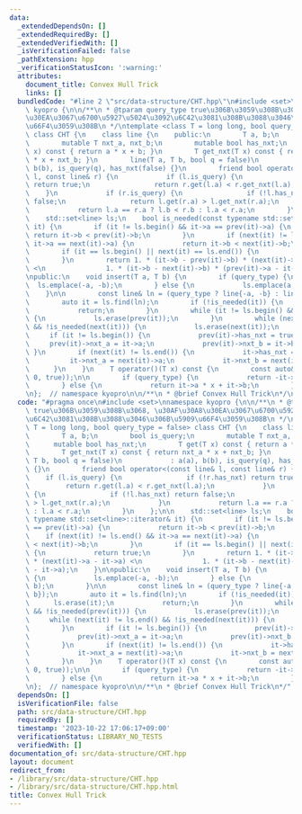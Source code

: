 ```yaml
---
data:
  _extendedDependsOn: []
  _extendedRequiredBy: []
  _extendedVerifiedWith: []
  _isVerificationFailed: false
  _pathExtension: hpp
  _verificationStatusIcon: ':warning:'
  attributes:
    document_title: Convex Hull Trick
    links: []
  bundledCode: "#line 2 \"src/data-structure/CHT.hpp\"\n#include <set>\nnamespace\
    \ kyopro {\n\n/**\n * @tparam query_type true\u306B\u3059\u308B\u3068, \u30AF\u30A8\
    \u30EA\u3067\u6700\u5927\u5024\u3092\u6C42\u3081\u308B\u3088\u3046\u306B\u5909\
    \u66F4\u3059\u308B\n */\ntemplate <class T = long long, bool query_type = false>\
    \ class CHT {\n    class line {\n    public:\n        T a, b;\n        bool is_query;\n\
    \        mutable T nxt_a, nxt_b;\n        mutable bool has_nxt;\n        T get(T\
    \ x) const { return a * x + b; }\n        T get_nxt(T x) const { return nxt_a\
    \ * x + nxt_b; }\n        line(T a, T b, bool q = false)\n            : a(a),\
    \ b(b), is_query(q), has_nxt(false) {}\n        friend bool operator<(const line&\
    \ l, const line& r) {\n            if (l.is_query) {\n                if (!r.has_nxt)\
    \ return true;\n                return r.get(l.a) < r.get_nxt(l.a);\n        \
    \    }\n            if (r.is_query) {\n                if (!l.has_nxt) return\
    \ false;\n                return l.get(r.a) > l.get_nxt(r.a);\n            }\n\
    \            return l.a == r.a ? l.b < r.b : l.a < r.a;\n        }\n    };\n\n\
    \    std::set<line> ls;\n    bool is_needed(const typename std::set<line>::iterator&\
    \ it) {\n        if (it != ls.begin() && it->a == prev(it)->a) {\n           \
    \ return it->b < prev(it)->b;\n        }\n        if (next(it) != ls.end() &&\
    \ it->a == next(it)->a) {\n            return it->b < next(it)->b;\n        }\n\
    \        if (it == ls.begin() || next(it) == ls.end()) {\n            return true;\n\
    \        }\n        return 1. * (it->b - prev(it)->b) * (next(it)->a - it->a)\
    \ <\n               1. * (it->b - next(it)->b) * (prev(it)->a - it->a);\n    }\n\
    \npublic:\n    void insert(T a, T b) {\n        if (query_type) {\n          \
    \  ls.emplace(-a, -b);\n        } else {\n            ls.emplace(a, b);\n    \
    \    }\n\n        const line& ln = (query_type ? line{-a, -b} : line{a, b});\n\
    \        auto it = ls.find(ln);\n        if (!is_needed(it)) {\n            ls.erase(it);\n\
    \            return;\n        }\n        while (it != ls.begin() && !is_needed(prev(it)))\
    \ {\n            ls.erase(prev(it));\n        }\n        while (next(it) != ls.end()\
    \ && !is_needed(next(it))) {\n            ls.erase(next(it));\n        }\n   \
    \     if (it != ls.begin()) {\n            prev(it)->has_nxt = true;\n       \
    \     prev(it)->nxt_a = it->a;\n            prev(it)->nxt_b = it->b;\n       \
    \ }\n        if (next(it) != ls.end()) {\n            it->has_nxt = true;\n  \
    \          it->nxt_a = next(it)->a;\n            it->nxt_b = next(it)->b;\n  \
    \      }\n    }\n    T operator()(T x) const {\n        const auto& it = ls.lower_bound(line(x,\
    \ 0, true));\n\n        if (query_type) {\n            return -it->a * x - it->b;\n\
    \        } else {\n            return it->a * x + it->b;\n        }\n    }\n};\n\
    \n};  // namespace kyopro\n\n/**\n * @brief Convex Hull Trick\n*/\n"
  code: "#pragma once\n#include <set>\nnamespace kyopro {\n\n/**\n * @tparam query_type\
    \ true\u306B\u3059\u308B\u3068, \u30AF\u30A8\u30EA\u3067\u6700\u5927\u5024\u3092\
    \u6C42\u3081\u308B\u3088\u3046\u306B\u5909\u66F4\u3059\u308B\n */\ntemplate <class\
    \ T = long long, bool query_type = false> class CHT {\n    class line {\n    public:\n\
    \        T a, b;\n        bool is_query;\n        mutable T nxt_a, nxt_b;\n  \
    \      mutable bool has_nxt;\n        T get(T x) const { return a * x + b; }\n\
    \        T get_nxt(T x) const { return nxt_a * x + nxt_b; }\n        line(T a,\
    \ T b, bool q = false)\n            : a(a), b(b), is_query(q), has_nxt(false)\
    \ {}\n        friend bool operator<(const line& l, const line& r) {\n        \
    \    if (l.is_query) {\n                if (!r.has_nxt) return true;\n       \
    \         return r.get(l.a) < r.get_nxt(l.a);\n            }\n            if (r.is_query)\
    \ {\n                if (!l.has_nxt) return false;\n                return l.get(r.a)\
    \ > l.get_nxt(r.a);\n            }\n            return l.a == r.a ? l.b < r.b\
    \ : l.a < r.a;\n        }\n    };\n\n    std::set<line> ls;\n    bool is_needed(const\
    \ typename std::set<line>::iterator& it) {\n        if (it != ls.begin() && it->a\
    \ == prev(it)->a) {\n            return it->b < prev(it)->b;\n        }\n    \
    \    if (next(it) != ls.end() && it->a == next(it)->a) {\n            return it->b\
    \ < next(it)->b;\n        }\n        if (it == ls.begin() || next(it) == ls.end())\
    \ {\n            return true;\n        }\n        return 1. * (it->b - prev(it)->b)\
    \ * (next(it)->a - it->a) <\n               1. * (it->b - next(it)->b) * (prev(it)->a\
    \ - it->a);\n    }\n\npublic:\n    void insert(T a, T b) {\n        if (query_type)\
    \ {\n            ls.emplace(-a, -b);\n        } else {\n            ls.emplace(a,\
    \ b);\n        }\n\n        const line& ln = (query_type ? line{-a, -b} : line{a,\
    \ b});\n        auto it = ls.find(ln);\n        if (!is_needed(it)) {\n      \
    \      ls.erase(it);\n            return;\n        }\n        while (it != ls.begin()\
    \ && !is_needed(prev(it))) {\n            ls.erase(prev(it));\n        }\n   \
    \     while (next(it) != ls.end() && !is_needed(next(it))) {\n            ls.erase(next(it));\n\
    \        }\n        if (it != ls.begin()) {\n            prev(it)->has_nxt = true;\n\
    \            prev(it)->nxt_a = it->a;\n            prev(it)->nxt_b = it->b;\n\
    \        }\n        if (next(it) != ls.end()) {\n            it->has_nxt = true;\n\
    \            it->nxt_a = next(it)->a;\n            it->nxt_b = next(it)->b;\n\
    \        }\n    }\n    T operator()(T x) const {\n        const auto& it = ls.lower_bound(line(x,\
    \ 0, true));\n\n        if (query_type) {\n            return -it->a * x - it->b;\n\
    \        } else {\n            return it->a * x + it->b;\n        }\n    }\n};\n\
    \n};  // namespace kyopro\n\n/**\n * @brief Convex Hull Trick\n*/"
  dependsOn: []
  isVerificationFile: false
  path: src/data-structure/CHT.hpp
  requiredBy: []
  timestamp: '2023-10-22 17:06:17+09:00'
  verificationStatus: LIBRARY_NO_TESTS
  verifiedWith: []
documentation_of: src/data-structure/CHT.hpp
layout: document
redirect_from:
- /library/src/data-structure/CHT.hpp
- /library/src/data-structure/CHT.hpp.html
title: Convex Hull Trick
---
```

